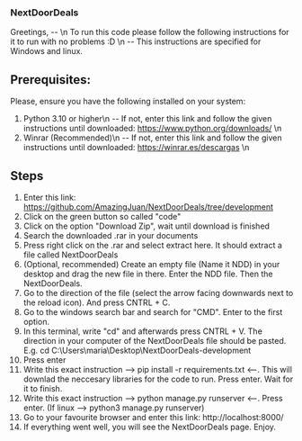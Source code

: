 ### NextDoorDeals

Greetings, -- \n
To run this code please follow the following instructions for it to run with no problems :D \n
-- This instructions are specified for Windows and linux. 

## Prerequisites: 

  Please, ensure you have the following installed on your system:

  1. Python 3.10 or higher\n 
     -- If not, enter this link and follow the given instructions until downloaded: https://www.python.org/downloads/ \n
  2. Winrar (Recommended)\n
      -- If not, enter this link and follow the given instructions until downloaded: https://winrar.es/descargas \n

## Steps 

  1. Enter this link: https://github.com/AmazingJuan/NextDoorDeals/tree/development
  2. Click on the green button so called "code"
  3. Click on the option "Download Zip", wait until download is finished
  4. Search the downloaded .rar in your documents
  5. Press right click on the .rar and select extract here. It should extract a file called NextDoorDeals
  6. (Optional, recommended) Create an empty file (Name it NDD) in your desktop and drag the new file in there. Enter the NDD file. Then the NextDoorDeals.
  7. Go to the direction of the file (select the arrow facing downwards next to the reload icon). And press CNTRL + C. 
  8. Go to the windows search bar and search for "CMD". Enter to the first option.
  9. In this terminal, write "cd" and afterwards press CNTRL + V. The direction in your computer of the NextDoorDeals file should be pasted. E.g. cd C:\Users\maria\Desktop\NextDoorDeals-development
  10. Press enter
  11. Write this exact instruction --> pip install -r requirements.txt <--. This will downlad the neccesary libraries for the code to run. Press enter. Wait for it to finish. 
  12. Write this exact instruction --> python manage.py runserver <--. Press enter. (If linux --> python3 manage.py runserver)
  13. Go to your favourite browser and enter this link: http://localhost:8000/
  14. If everything went well, you will see the NextDoorDeals page. Enjoy.


      
      
     
     


    


